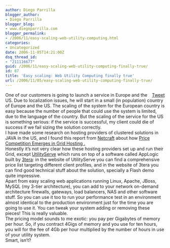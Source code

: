 ```yaml
---
author: Diego Parrilla
blogger_author:
- Diego Parrilla
blogger_blog:
- www.diegoparrilla.com
blogger_permalink:
- /2006/11/easy-scaling-web-utility-computing.html
categories:
- Uncategorized
date: 2006-11-05T14:21:00Z
dsq_thread_id:
- "211116677"
guid: /2006/11/easy-scaling-web-utility-computing-finally-true/
id: 87
title: 'Easy scaling: Web Utility Computing finally true'
url: /2006/11/05/easy-scaling-web-utility-computing-finally-true/
---
```


<div style="float: right; margin-left: 10px;">
  <a href="https://twitter.com/share" class="twitter-share-button" data-via="nubeblog" data-count="vertical" data-url="/2006/11/05/easy-scaling-web-utility-computing-finally-true/">Tweet</a>
</div>

One of our customers is going to launch a service in Europe and the US. Due to localization issues, he will start in a small (in population) country of Europe and the US. The scaling of the system for the European country is easy because the number of people that could use the system is limited, due to the language of the country. But the scaling of the service for the US is something serious: if the service is successful, my client could die of success if we fail sizing the solution correctly.  
I have made some research on hosting providers of clustered solutions in JAVA in the US, and I found this report from [Netcraft](http://www.netcraft.com) about how <span style="text-decoration: underline;"></span>[Price Competition Emerges in Grid Hosting .](http://news.netcraft.com/archives/2006/10/17/price_competition_emerges_in_grid_hosting.html)  
Honestly it&#8217;s not very clear how these hosting providers set up and run their Grid, except [UtilityServe](http://www.utilityserve.com/) which runs on top of a software called AppLogic built by [3tera](http://www.3tera.com): in the website of UtilityServe you can find a comprehensive price list targeting different client profiles, and in the website of 3tera you can find good technical stuff about the solution, specially a Flash demo quite impressive.  
Apart from easy scaling web applications running Linux, Apache, JBoss, MySQL (my 3-tier architecture), you can add to your network on-demand architecture firewalls, gateways, load balancers, NAS and other software stuff. So you can use it too to run your performance test in an environment almost identical to the production environment just for the time you are going to use it. You can tweak your system adding or removing these pieces! This is really valuable.  
The pricing model sounds to me exotic: you pay per Gigabytes of memory per hour. So, if you contract 4Gigs of memory and you use for ten hours, you will for the fee of 4Gb per hour multiplied by the number of hours in use of your utility system.  
Smart, isn&#8217;t?
